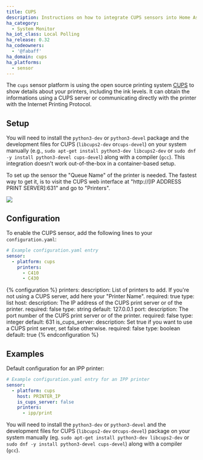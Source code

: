 ```yaml
---
title: CUPS
description: Instructions on how to integrate CUPS sensors into Home Assistant.
ha_category:
  - System Monitor
ha_iot_class: Local Polling
ha_release: 0.32
ha_codeowners:
  - '@fabaff'
ha_domain: cups
ha_platforms:
  - sensor
---
```


The `cups` sensor platform is using the open source printing system [CUPS](https://www.cups.org/) to show details about your printers, including the ink levels. It can obtain the informations using a CUPS server or communicating directly with the printer with the Internet Printing Protocol.

## Setup

You will need to install the `python3-dev` or `python3-devel` package and the development files for CUPS (`libcups2-dev` or`cups-devel`) on your system manually (e.g., `sudo apt-get install python3-dev libcups2-dev` or `sudo dnf -y install python3-devel cups-devel`) along with a compiler (`gcc`). This integration doesn't work out-of-the-box in a container-based setup.

To set up the sensor the "Queue Name" of the printer is needed. The fastest way to get it, is to visit the CUPS web interface at "http://[IP ADDRESS PRINT SERVER]:631" and go to "Printers".

<p class='img'>
  <img src='/images/screenshots/cups-sensor.png' />
</p>

## Configuration

To enable the CUPS sensor, add the following lines to your `configuration.yaml`:

```yaml
# Example configuration.yaml entry
sensor:
  - platform: cups
    printers:
      - C410
      - C430
```

{% configuration %}
printers:
  description: List of printers to add. If you're not using a CUPS server, add here your "Printer Name".
  required: true
  type: list
host:
  description: The IP address of the CUPS print server or of the printer.
  required: false
  type: string
  default: 127.0.0.1
port:
  description: The port number of the CUPS print server or of the printer.
  required: false
  type: integer
  default: 631
is_cups_server:
  description: Set true if you want to use a CUPS print server, set false otherwise.
  required: false
  type: boolean
  default: true
{% endconfiguration %}

## Examples

Default configuration for an IPP printer:

```yaml
# Example configuration.yaml entry for an IPP printer
sensor:
  - platform: cups
    host: PRINTER_IP
    is_cups_server: false
    printers:
      - ipp/print
```

<div class='note'>

You will need to install the `python3-dev` or `python3-devel` and the development files for CUPS (`libcups2-dev` or`cups-devel`) package on your system manually (eg. `sudo apt-get install python3-dev libcups2-dev` or `sudo dnf -y install python3-devel cups-devel`) along with a compiler (`gcc`).

</div>
